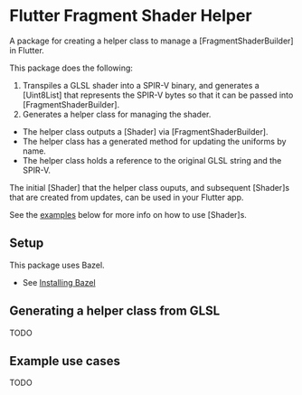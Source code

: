 # Flutter Fragment Shader Helper

A package for creating a helper class to manage a [FragmentShaderBuilder] in Flutter.

This package does the following:

1. Transpiles a GLSL shader into a SPIR-V binary, and generates a [Uint8List] that
   represents the SPIR-V bytes so that it can be passed into [FragmentShaderBuilder].
2. Generates a helper class for managing the shader.
  - The helper class outputs a [Shader] via [FragmentShaderBuilder].
  - The helper class has a generated method for updating the uniforms by name.
  - The helper class holds a reference to the original GLSL string and the SPIR-V.

The initial [Shader] that the helper class ouputs, and subsequent [Shader]s
that are created from updates, can be used in your Flutter app.

See the [examples](##Example-use-cases) below for more info on how to use [Shader]s.

## Setup

This package uses Bazel.

- See [Installing Bazel](https://docs.bazel.build/versions/0.18.1/install.html)

## Generating a helper class from GLSL

TODO

## Example use cases

TODO
